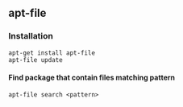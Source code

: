 ## apt-file

### Installation

```
apt-get install apt-file
apt-file update
```

#### Find package that contain files matching pattern

```
apt-file search <pattern>
```

